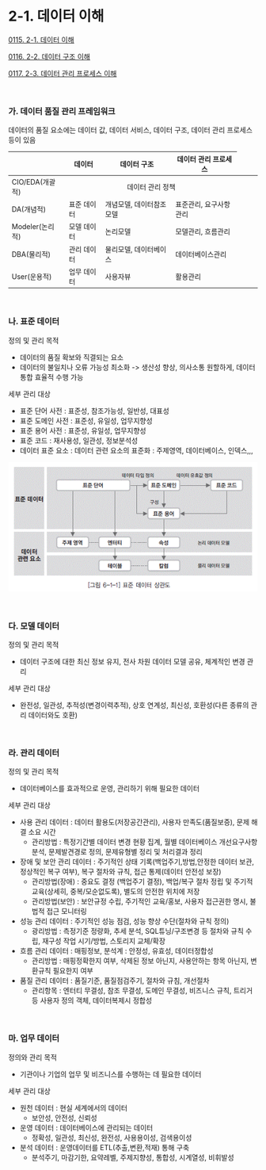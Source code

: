 # 2-1. 데이터 이해

<p> <a href="./study_0115.html">0115. 2-1. 데이터 이해</a> </p>
<p> <a href="./study_0116.html">0116. 2-2. 데이터 구조 이해</a> </p>
<p> <a href="./study_0117.html">0117. 2-3. 데이터 관리 프로세스 이해</a> </p>

<br>


### **가. 데이터 품질 관리 프레임워크** 

데이터의 품질 요소에는 데이터 값, 데이터 서비스, 데이터 구조, 데이터 관리 프로세스 등이 있음

|  | 데이터 | 데이터 구조 | 데이터 관리 프로세스 |
| --- | --- | --- | --- |
| CIO/EDA(개괄적) <td colspan="3"> <center> 데이터 관리 정책 |
| DA(개념적) | 표준 데이터 | 개념모델, 데이터참조모델 | 표준관리, 요구사항관리 |
| Modeler(논리적) | 모델 데이터 | 논리모델 | 모델관리, 흐름관리 |
| DBA(물리적) | 관리 데이터 | 물리모델, 데이터베이스 | 데이터베이스관리 |
| User(운용적) | 업무 데이터 | 사용자뷰 | 활용관리 |

<br>


### **나. 표준 데이터** 

정의 및 관리 목적
- 데이터의 품질 확보와 직결되는 요소
- 데이터의 불일치나 오류 가능성 최소화 -> 생산성 향상, 의사소통 원할하게, 데이터 통합 효율적 수행 가능

세부 관리 대상
- 표준 단어 사전 : 표준성, 참조가능성, 일반성, 대표성
- 표준 도메인 사전 : 표준성, 유일성, 업무지향성
- 표준 용어 사전 : 표준성, 유일성, 업무지향성
- 표준 코드 : 재사용성, 일관성, 정보분석성
- 데이터 표준 요소 : 데이터 관련 요소의 표준화 : 주제영역, 데이터베이스, 인덱스,,,

![s0115,표준 데이터 상관도](./img/s0115.gif)

<br>


### **다. 모델 데이터** 

정의 및 관리 목적
- 데이터 구조에 대한 최신 정보 유지, 전사 차원 데이터 모델 공유, 체계적인 변경 관리

세부 관리 대상
- 완전성, 일관성, 추적성(변경이력추적), 상호 연계성, 최신성, 호환성(다른 종류의 관리 데이터와도 호환)

<br>


### **라. 관리 데이터** 

정의 및 관리 목적
- 데이터베이스를 효과적으로 운영, 관리하기 위해 필요한 데이터

세부 관리 대상
- 사용 관리 데이터 : 데이터 활용도(저장공간관리), 사용자 만족도(품질보증), 문제 해결 소요 시간
  - 관리방법 : 특정기간별 데이터 변경 현황 집계, 월별 데이터베이스 개선요구사항 분석, 문제발견경로 정의, 문제유형별 정리 및 처리결과 정리
- 장애 및 보안 관리 데이터 : 주기적인 상태 기록(백업주기,방법,안정한 데이터 보관, 정상적인 복구 여부), 복구 절차와 규칙, 접근 통제(데이터 안전성 보장)
  - 관리방법(장애) : 중요도 결정 (백업주기 결정), 백업/복구 절차 정립 및 주기적 교육(상세히, 중복/모순없도록), 별도의 안전한 위치에 저장
  - 관리방법(보안) : 보안규정 수립, 주기적인 교육/홍보, 사용자 접근권한 명시, 불법적 접근 모니터링
- 성능 관리 데이터 : 주기적인 성능 점검, 성능 향상 수단(절차와 규칙 정의)
  - 광리방법 : 측정기준 정량화, 추세 분석, SQL튜닝/구조변경 등 절차와 규칙 수립, 재구성 작업 시기/방법, 스토리지 교체/확장 
- 흐름 관리 데이터 : 매핑정보, 분석계 : 안정성, 유효성, 데이터정합성
  - 관리방법 : 매핑정확한지 여부, 삭제된 정보 아닌지, 사용안하는 항목 아닌지, 변환규칙 필요한지 여부
- 품질 관리 데이터 : 품질기준, 품질점검주기, 절차와 규침, 개선절차
  - 관리항목 : 엔터티 무결성, 참조 무결성, 도메인 무결성, 비즈니스 규칙, 트리거 등 사용자 정의 객체, 데이터복제시 정합성

<br>


### **마. 업무 데이터** 

정의와 관리 목적
- 기관이나 기업의 업무 및 비즈니스를 수행하는 데 필요한 데이터

세부 관리 대상
- 원천 데이터 : 현실 세계에서의 데이터
  - 보안성, 안전성, 신뢰성
- 운영 데이터 : 데이터베이스에 관리되는 데이터
  - 정확성, 일관성, 최신성, 완전성, 사용용이성, 검색용이성
- 분석 데이터 : 운영데이터를 ETL(추출,변환,적재) 통해 구축
  - 분석주기, 마감기한, 요약레벨, 주제지향성, 통합성, 시계열성, 비휘발성
